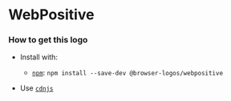 # WebPositive

### How to get this logo

* Install with:
  * [`npm`](https://www.npmjs.com/): `npm install --save-dev @browser-logos/webpositive`

* Use [`cdnjs`](https://cdnjs.com/libraries/browser-logos)
